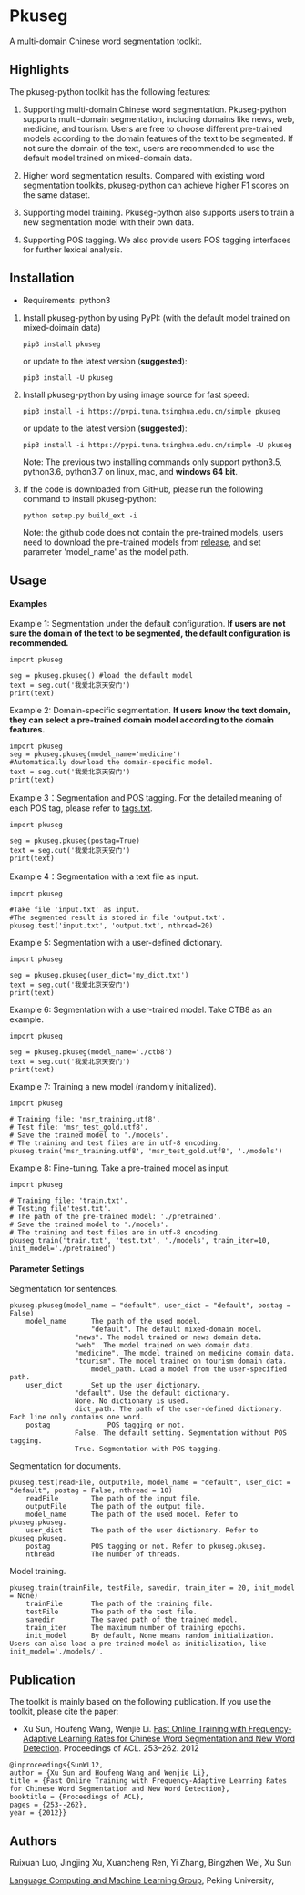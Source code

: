 
# Pkuseg 

A multi-domain Chinese word segmentation toolkit.

## Highlights

The pkuseg-python toolkit has the following features:

1.	Supporting multi-domain Chinese word segmentation. Pkuseg-python supports multi-domain segmentation, including domains like news, web, medicine, and tourism. Users are free to choose different pre-trained models according to the domain features of the text to be segmented. If not sure the domain of the text, users are recommended to use the default model trained on mixed-domain data.

2.	Higher word segmentation results. Compared with existing word segmentation toolkits, pkuseg-python can achieve higher F1 scores on the same dataset.

3.	Supporting model training. Pkuseg-python  also supports users to train a new segmentation model with their own data.

4.	Supporting POS tagging. We also provide users POS tagging interfaces for further lexical analysis. 



## Installation

- Requirements: python3

1. Install pkuseg-python by using PyPI: (with the default model trained on mixed-doimain data)
	```
	pip3 install pkuseg
	```
   or update to the latest version (**suggested**):
   	```
	pip3 install -U pkuseg
	```
2. Install pkuseg-python by using image source for fast speed:
	```
	pip3 install -i https://pypi.tuna.tsinghua.edu.cn/simple pkuseg
	```
   or update to the latest version (**suggested**):
	```
	pip3 install -i https://pypi.tuna.tsinghua.edu.cn/simple -U pkuseg
	```
   Note: The previous two installing commands only support python3.5, python3.6, python3.7 on linux, mac, and **windows 64 bit**.
3. If the code is downloaded from GitHub, please run the following command to install pkuseg-python:
	```
	python setup.py build_ext -i
	```
	
   Note: the github code does not contain the pre-trained models, users need to download the pre-trained models from [release](https://github.com/lancopku/pkuseg-python/releases), and set parameter 'model_name' as the model path.
   
   
	

## Usage

#### Examples


Example 1:	Segmentation under the default configuration. **If users are not sure the domain of the text to be segmented, the default configuration is recommended.**
```python3
import pkuseg

seg = pkuseg.pkuseg() #load the default model
text = seg.cut('我爱北京天安门')
print(text)
```

Example 2: Domain-specific segmentation. **If users know the text domain, they can select a pre-trained domain model according to the domain features.**

```python3
import pkuseg
seg = pkuseg.pkuseg(model_name='medicine') 
#Automatically download the domain-specific model.
text = seg.cut('我爱北京天安门')
print(text)
```

Example 3：Segmentation and POS tagging. For the detailed meaning of each POS tag, please refer to [tags.txt](https://github.com/lancopku/pkuseg-python/blob/master/tags.txt).
```python3
import pkuseg

seg = pkuseg.pkuseg(postag=True)                           
text = seg.cut('我爱北京天安门')
print(text)
```


Example 4：Segmentation with a text file as input.
```python3
import pkuseg

#Take file 'input.txt' as input. 
#The segmented result is stored in file 'output.txt'.
pkuseg.test('input.txt', 'output.txt', nthread=20)     
```


Example 5: Segmentation with a user-defined dictionary.
```python3
import pkuseg

seg = pkuseg.pkuseg(user_dict='my_dict.txt')
text = seg.cut('我爱北京天安门')
print(text)
```


Example 6: Segmentation with a user-trained model. Take CTB8 as an example.
```python3
import pkuseg

seg = pkuseg.pkuseg(model_name='./ctb8') 
text = seg.cut('我爱北京天安门')
print(text)
```



Example 7: Training a new model (randomly initialized).

```python3
import pkuseg

# Training file: 'msr_training.utf8'.
# Test file: 'msr_test_gold.utf8'.
# Save the trained model to './models'.
# The training and test files are in utf-8 encoding.
pkuseg.train('msr_training.utf8', 'msr_test_gold.utf8', './models')	
```

Example 8: Fine-tuning. Take a pre-trained model as input.
```python3
import pkuseg

# Training file: 'train.txt'.
# Testing file'test.txt'.
# The path of the pre-trained model: './pretrained'.
# Save the trained model to './models'.
# The training and test files are in utf-8 encoding.
pkuseg.train('train.txt', 'test.txt', './models', train_iter=10, init_model='./pretrained')
```



#### Parameter Settings

Segmentation for sentences.
```
pkuseg.pkuseg(model_name = "default", user_dict = "default", postag = False)
	model_name		The path of the used model.
			        "default". The default mixed-domain model.
				"news". The model trained on news domain data.
				"web". The model trained on web domain data.
				"medicine". The model trained on medicine domain data.
				"tourism". The model trained on tourism domain data.
			        model_path. Load a model from the user-specified path.
	user_dict		Set up the user dictionary.
				"default". Use the default dictionary.
				None. No dictionary is used.
				dict_path. The path of the user-defined dictionary. Each line only contains one word.
	postag		        POS tagging or not.
				False. The default setting. Segmentation without POS tagging.
				True. Segmentation with POS tagging.
```

Segmentation for documents.

```
pkuseg.test(readFile, outputFile, model_name = "default", user_dict = "default", postag = False, nthread = 10)
	readFile		The path of the input file.
	outputFile		The path of the output file.
	model_name		The path of the used model. Refer to pkuseg.pkuseg.
	user_dict		The path of the user dictionary. Refer to pkuseg.pkuseg.
	postag			POS tagging or not. Refer to pkuseg.pkuseg.
	nthread			The number of threads.
```

 Model training.
```
pkuseg.train(trainFile, testFile, savedir, train_iter = 20, init_model = None)
	trainFile		The path of the training file.
	testFile		The path of the test file.
	savedir			The saved path of the trained model.
	train_iter		The maximum number of training epochs.
	init_model		By default, None means random initialization. Users can also load a pre-trained model as initialization, like init_model='./models/'.
```


## Publication

The toolkit is mainly based on the following publication. If you use the toolkit, please cite the paper:
* Xu Sun, Houfeng Wang, Wenjie Li. [Fast Online Training with Frequency-Adaptive Learning Rates for Chinese Word Segmentation and New Word Detection](http://www.aclweb.org/anthology/P12-1027). Proceedings of ACL. 253–262. 2012 

```
@inproceedings{SunWL12,
author = {Xu Sun and Houfeng Wang and Wenjie Li},
title = {Fast Online Training with Frequency-Adaptive Learning Rates for Chinese Word Segmentation and New Word Detection},
booktitle = {Proceedings of ACL},
pages = {253--262},
year = {2012}}
```



## Authors

Ruixuan Luo, Jingjing Xu, Xuancheng Ren, Yi Zhang, Bingzhen Wei, Xu Sun  

[Language Computing and Machine Learning Group](http://lanco.pku.edu.cn/), Peking University,


